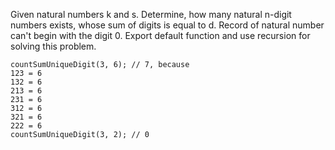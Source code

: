 Given natural numbers k and s. Determine, how many natural n-digit numbers exists,
whose sum of digits is equal to d. Record of natural number can't begin with the
digit 0. Export default function and use recursion for solving this problem.
```
countSumUniqueDigit(3, 6); // 7, because
123 = 6
132 = 6
213 = 6
231 = 6
312 = 6
321 = 6
222 = 6
countSumUniqueDigit(3, 2); // 0 
```
